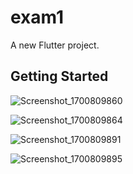 # exam1

A new Flutter project.

## Getting Started


![Screenshot_1700809860](https://github.com/Cideepkrishnan/cideep/assets/145324710/6dc0ec4a-5f0a-4458-8227-2c3736e04691)

![Screenshot_1700809864](https://github.com/Cideepkrishnan/cideep/assets/145324710/70797cc8-78bc-4e9c-a8e2-868d6f97b034)

![Screenshot_1700809891](https://github.com/Cideepkrishnan/cideep/assets/145324710/96e7b218-ad73-47ed-8435-79d702567c32)

![Screenshot_1700809895](https://github.com/Cideepkrishnan/cideep/assets/145324710/fb67dfe9-32e1-43c5-b012-1f5ee582d5b4)
